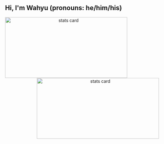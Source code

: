 ## Hi, I'm Wahyu (pronouns: he/him/his)
<a align= "center" href="https://github.com/warifp">
    <img alt= "stats card" height="200px" width="400" src="https://github-readme-stats.vercel.app/api?username=warifp&theme=prussian&hide_border=true&show_icons=true&count_private=true" />
    <img align='right' alt= "stats card" height="200px" width="400" src="http://github-readme-streak-stats.herokuapp.com/?user=warifp&hide_border=true&theme=prussian&background=193549D&stroke=00E6FE" />
</a>
